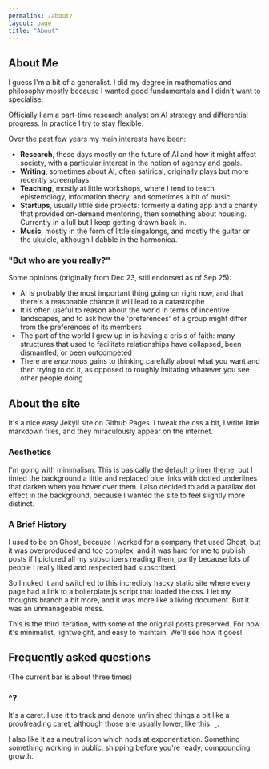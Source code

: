 ```yaml
---
permalink: /about/
layout: page
title: "About"
---
```


## About Me

I guess I'm a bit of a generalist. I did my degree in mathematics and philosophy mostly because I wanted good fundamentals and I didn't want to specialise.

Officially I am a part-time research analyst on AI strategy and differential progress. In practice I try to stay flexible.

Over the past few years my main interests have been:
- **Research**, these days mostly on the future of AI and how it might affect society, with a particular interest in the notion of agency and goals.
- **Writing**, sometimes about AI, often satirical, originally plays but more recently screenplays.
- **Teaching**, mostly at little workshops, where I tend to teach epistemology, information theory, and sometimes a bit of music.
- **Startups**, usually little side projects: formerly a dating app and a charity that provided on-demand mentoring, then something about housing. Currently in a lull but I keep getting drawn back in.
- **Music**, mostly in the form of little singalongs, and mostly the guitar or the ukulele, although I dabble in the harmonica.

### "But who are you really?"

Some opinions (originally from Dec 23, still endorsed as of Sep 25):
- AI is probably the most important thing going on right now, and that there's a reasonable chance it will lead to a catastrophe
- It is often useful to reason about the world in terms of incentive landscapes, and to ask how the 'preferences' of a group might differ from the preferences of its members
- The part of the world I grew up in is having a crisis of faith: many structures that used to facilitate relationships have collapsed, been dismantled, or been outcompeted
- There are _enormous_ gains to thinking carefully about what you want and then trying to do it, as opposed to roughly imitating whatever you see other people doing

## About the site

It's a nice easy Jekyll site on Github Pages. I tweak the css a bit, I write little markdown files, and they miraculously appear on the internet.

### Aesthetics

I'm going with minimalism. This is basically the [default primer theme](https://github.com/pages-themes/primer), but I tinted the background a little and replaced blue links with dotted underlines that darken when you hover over them. I also decided to add a parallax dot effect in the background, because I wanted the site to feel slightly more distinct.

### A Brief History

I used to be on Ghost, because I worked for a company that used Ghost, but it was overproduced and too complex, and it was hard for me to publish posts if I pictured all my subscribers reading them, partly because lots of people I really liked and respected had subscribed.

So I nuked it and switched to this incredibly hacky static site where every page had a link to a boilerplate.js script that loaded the css. I let my thoughts branch a bit more, and it was more like a living document. But it was an unmanageable mess.

This is the third iteration, with some of the original posts preserved. For now it's minimalist, lightweight, and easy to maintain. We'll see how it goes!


## Frequently asked questions
(The current bar is about three times)

### ^?

It's a caret. I use it to track and denote unfinished things a bit like a proofreading caret, although those are usually lower, like this: ‸. 


I also like it as a neutral icon which nods at exponentiation. Something something working in public, shipping before you're ready, compounding growth.



